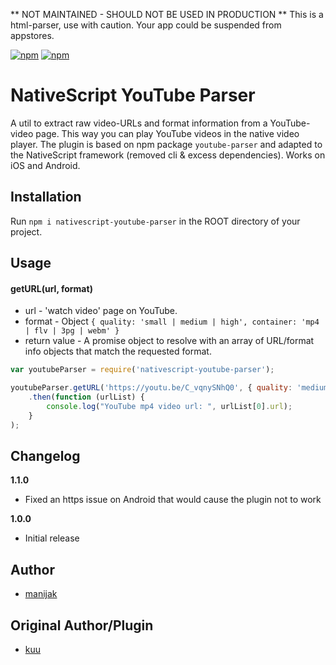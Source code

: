 ** NOT MAINTAINED - SHOULD NOT BE USED IN PRODUCTION  **
This is a html-parser, use with caution. Your app could be suspended from appstores.

[![npm](https://img.shields.io/npm/v/nativescript-youtube-parser.svg)](https://www.npmjs.com/package/nativescript-youtube-parser)
[![npm](https://img.shields.io/npm/dt/nativescript-youtube-parser.svg?label=npm%20downloads)](https://www.npmjs.com/package/nativescript-youtube-parser)

# NativeScript YouTube Parser
A util to extract raw video-URLs and format information from a YouTube-video page. This way you can play YouTube videos in the native video player.
The plugin is based on npm package `youtube-parser` and adapted to the NativeScript framework (removed cli & excess dependencies). 
Works on iOS and Android. 

## Installation
Run  `npm i nativescript-youtube-parser` in the ROOT directory of your project.

## Usage

#### getURL(url, format)
* url - 'watch video' page on YouTube.
* format - Object ```{ quality: 'small | medium | high', container: 'mp4 | flv | 3pg | webm' }```
* return value - A promise object to resolve with an array of URL/format info objects that match the requested format.
```js
var youtubeParser = require('nativescript-youtube-parser');

youtubeParser.getURL('https://youtu.be/C_vqnySNhQ0', { quality: 'medium', container: 'mp4' })
    .then(function (urlList) {
        console.log("YouTube mp4 video url: ", urlList[0].url);
    }
);
```

## Changelog

**1.1.0**
* Fixed an https issue on Android that would cause the plugin not to work

**1.0.0**
* Initial release

## Author
* [manijak](https://github.com/manijak)

## Original Author/Plugin
* [kuu](https://www.npmjs.com/package/youtube-parser)
